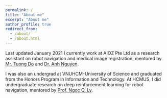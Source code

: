 ```yaml
---
permalink: /
title: "About me"
excerpt: "About me"
author_profile: true
redirect_from: 
  - /about/
  - /about.html
---
```

Last updated January 2021
I currently work at AIOZ Pte Ltd as a research assistant on robot navigation and medical image registration, mentored by [Mr. Tuong Do](https://scholar.google.com/citations?user=qCcSKkMAAAAJ&hl=en&oi=ao) and [Dr. Anh Nguyen](https://www.imperial.ac.uk/people/a.nguyen).

I was also an undergrad at VNUHCM-University of Science and graduated from the Honors Program in Information and Technology. At HCMUS, I did undergraduate research on deep reinforcement learning for robot navigation, mentored by [Prof. Ngoc Q. Ly](https://scholar.google.com/citations?user=MskoD4gAAAAJ&hl=en).
